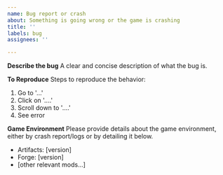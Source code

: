 ```yaml
---
name: Bug report or crash
about: Something is going wrong or the game is crashing
title: ''
labels: bug
assignees: ''

---
```


**Describe the bug**
A clear and concise description of what the bug is.

**To Reproduce**
Steps to reproduce the behavior:
1. Go to '...'
2. Click on '....'
3. Scroll down to '....'
4. See error

**Game Environment**
Please provide details about the game environment, either by crash report/logs or by detailing it below.
 - Artifacts: [version]
 - Forge: [version]
 - [other relevant mods...]
